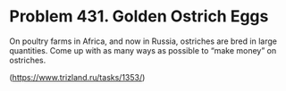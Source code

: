 # Problem 431. Golden Ostrich Eggs 

On poultry farms in Africa, and now in Russia, ostriches are bred in large quantities. Come up with as many ways as possible to “make money” on ostriches.

(https://www.trizland.ru/tasks/1353/)